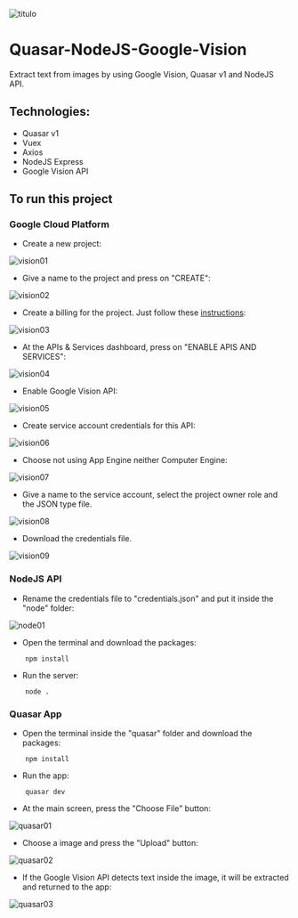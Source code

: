 ![titulo](/docs/titulo.jpg)

# Quasar-NodeJS-Google-Vision

Extract text from images by using Google Vision, Quasar v1 and NodeJS API.

## Technologies:

- Quasar v1
- Vuex
- Axios
- NodeJS Express
- Google Vision API

## To run this project

### Google Cloud Platform

- Create a new project:
	
![vision01](/docs/vision01.JPG)

- Give a name to the project and press on "CREATE":

![vision02](/docs/vision02.JPG)

- Create a billing for the project. Just follow these [instructions](https://cloud.google.com/billing/docs/how-to/modify-project):

![vision03](/docs/vision03.JPG)

- At the APIs & Services dashboard, press on "ENABLE APIS AND SERVICES":

![vision04](/docs/vision04.JPG)

- Enable Google Vision API:

![vision05](/docs/vision05.JPG)

- Create service account credentials for this API:

![vision06](/docs/vision06.JPG)

- Choose not using App Engine neither Computer Engine:

![vision07](/docs/vision07.JPG)

- Give a name to the service account, select the project owner role and the JSON type file.

![vision08](/docs/vision08.JPG)

- Download the credentials file.

![vision09](/docs/vision09.JPG)

### NodeJS API

- Rename the credentials file to "credentials.json" and put it inside the "node" folder:

![node01](/docs/node01.JPG)

- Open the terminal and download the packages:
```batch
	npm install
```

- Run the server:
```batch
	node .
```

### Quasar App

- Open the terminal inside the "quasar" folder and download the packages:
```batch
	npm install
```
	
- Run the app:
```batch
	quasar dev
```
	
- At the main screen, press the "Choose File" button:

![quasar01](/docs/quasar1.JPG)
	
- Choose a image and press the "Upload" button:

![quasar02](/docs/quasar2.JPG)

- If the Google Vision API detects text inside the image, it will be extracted and returned to the app:

![quasar03](/docs/quasar3.JPG)